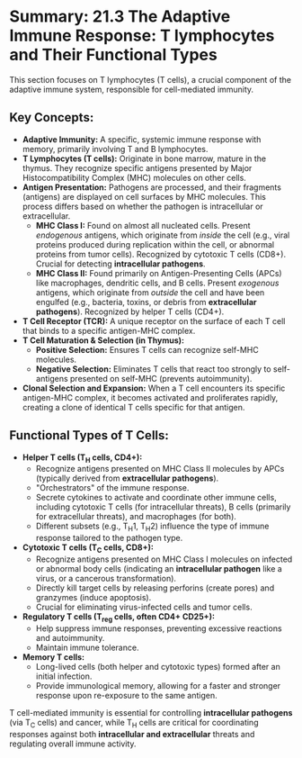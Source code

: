 # Summary: 21.3 The Adaptive Immune Response: T lymphocytes and Their Functional Types

This section focuses on T lymphocytes (T cells), a crucial component of the adaptive immune system, responsible for cell-mediated immunity.

## Key Concepts:

*   **Adaptive Immunity:** A specific, systemic immune response with memory, primarily involving T and B lymphocytes.
*   **T Lymphocytes (T cells):** Originate in bone marrow, mature in the thymus. They recognize specific antigens presented by Major Histocompatibility Complex (MHC) molecules on other cells.
*   **Antigen Presentation:** Pathogens are processed, and their fragments (antigens) are displayed on cell surfaces by MHC molecules. This process differs based on whether the pathogen is intracellular or extracellular.
    *   **MHC Class I:** Found on almost all nucleated cells. Present *endogenous* antigens, which originate from *inside* the cell (e.g., viral proteins produced during replication within the cell, or abnormal proteins from tumor cells). Recognized by cytotoxic T cells (CD8+). Crucial for detecting **intracellular pathogens**.
    *   **MHC Class II:** Found primarily on Antigen-Presenting Cells (APCs) like macrophages, dendritic cells, and B cells. Present *exogenous* antigens, which originate from *outside* the cell and have been engulfed (e.g., bacteria, toxins, or debris from **extracellular pathogens**). Recognized by helper T cells (CD4+).
*   **T Cell Receptor (TCR):** A unique receptor on the surface of each T cell that binds to a specific antigen-MHC complex.
*   **T Cell Maturation & Selection (in Thymus):**
    *   **Positive Selection:** Ensures T cells can recognize self-MHC molecules.
    *   **Negative Selection:** Eliminates T cells that react too strongly to self-antigens presented on self-MHC (prevents autoimmunity).
*   **Clonal Selection and Expansion:** When a T cell encounters its specific antigen-MHC complex, it becomes activated and proliferates rapidly, creating a clone of identical T cells specific for that antigen.

## Functional Types of T Cells:

*   **Helper T cells (T<sub>H</sub> cells, CD4+):**
    *   Recognize antigens presented on MHC Class II molecules by APCs (typically derived from **extracellular pathogens**).
    *   "Orchestrators" of the immune response.
    *   Secrete cytokines to activate and coordinate other immune cells, including cytotoxic T cells (for intracellular threats), B cells (primarily for extracellular threats), and macrophages (for both).
    *   Different subsets (e.g., T<sub>H</sub>1, T<sub>H</sub>2) influence the type of immune response tailored to the pathogen type.
*   **Cytotoxic T cells (T<sub>C</sub> cells, CD8+):**
    *   Recognize antigens presented on MHC Class I molecules on infected or abnormal body cells (indicating an **intracellular pathogen** like a virus, or a cancerous transformation).
    *   Directly kill target cells by releasing perforins (create pores) and granzymes (induce apoptosis).
    *   Crucial for eliminating virus-infected cells and tumor cells.
*   **Regulatory T cells (T<sub>reg</sub> cells, often CD4+ CD25+):**
    *   Help suppress immune responses, preventing excessive reactions and autoimmunity.
    *   Maintain immune tolerance.
*   **Memory T cells:**
    *   Long-lived cells (both helper and cytotoxic types) formed after an initial infection.
    *   Provide immunological memory, allowing for a faster and stronger response upon re-exposure to the same antigen.

T cell-mediated immunity is essential for controlling **intracellular pathogens** (via T<sub>C</sub> cells) and cancer, while T<sub>H</sub> cells are critical for coordinating responses against both **intracellular and extracellular** threats and regulating overall immune activity.
